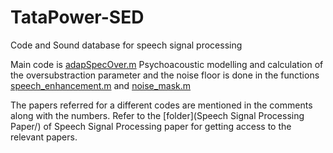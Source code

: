 # TataPower-SED
Code and Sound database for speech signal processing

Main code is [adapSpecOver.m](MATLAB/adapSpecOver.m)
Psychoacoustic modelling and calculation of the oversubstraction parameter and the noise floor is done in the functions [speech_enhancement.m](MATLAB/speech_enhancement.m) and [noise_mask.m](MATLAB/speech_enhancement.m)

The papers referred for a different codes are mentioned in the comments along with the numbers.
Refer to the [folder](Speech Signal Processing Paper/) of Speech Signal Processing paper for getting access to the relevant papers.
